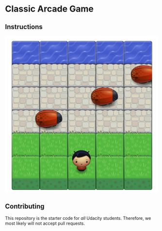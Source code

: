 # Classic Arcade Game

## Instructions
![](images/arcadeGameScreenshot.png)

## Contributing

This repository is the starter code for _all_ Udacity students. Therefore, we most likely will not accept pull requests.
